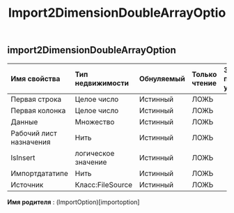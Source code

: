 ﻿---
title: Import2DimensionDoubleArrayOptio
second_title: Aspose.Cells Cloud Documen
type: docs
url: /ru/specification/model/import2dimensiondoublearrayoption/
description: "Aspose.Cells Спецификация облачной модели: Import2DimensionDoubleArrayOption. Легко обрабатывайте Excel и другие документы электронных таблиц с помощью таких функций, как открытие, создание, редактирование, разделение, слияние, сравнение и преобразование."
weight: 50
---
## **import2DimensionDoubleArrayOption**

 

| Имя свойства| Тип недвижимости| Обнуляемый| Только чтение| Значение по умолчанию| Описание|
|:- |:- |:- |:- |:- |:- |
| Первая строка| Целое число| Истинный| ЛОЖЬ|||
| Первая колонка| Целое число| Истинный| ЛОЖЬ|||
| Данные|Множество<Floating> | Истинный| ЛОЖЬ|||
| Рабочий лист назначения| Нить| Истинный| ЛОЖЬ|||
| IsInsert| логическое значение| Истинный| ЛОЖЬ|||
| Импортдататипе| Нить| Истинный| ЛОЖЬ|||
| Источник| Класс:FileSource| Истинный| ЛОЖЬ|||

**Имя родителя** : (ImportOption)[importoption]
